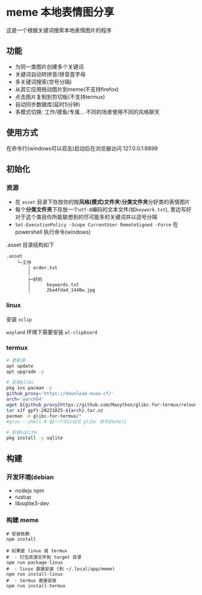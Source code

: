 # meme 本地表情图分享

这是一个根据关键词搜索本地表情图片的程序

## 功能

- 为同一类图片创建多个关键词
- 关键词自动转拼音/拼音首字母
- 多关键词搜索(空号分隔)
- 从其它应用拖动图片到meme(不支持firefox)
- 点击图片复制到剪切板(不支持termux)
- 自动同步数据库(延时5分钟)
- 多模式切换: 工作/摸鱼/专属... 不同的场景使用不同的风格聊天

## 使用方式

在命令行(windows可以双击)启动后在浏览器访问 127.0.0.1:8899

## 初始化

### 资源

- 在 `asset` 目录下存放你的按**风格(模式)文件夹**\\**分类文件夹**分好类的表情图片
- 每个**分类文件夹**下存放一个`utf-8`编码的文本文件(如`keywork.txt`), 里边写好对于这个类目你所能联想到的尽可能多的关键词并以逗号分隔
- `Set-ExecutionPolicy -Scope CurrentUser RemoteSigned -Force` 在 powershell 执行命令(windows)

.asset 目录结构如下

``` plaintext
.asset
    └─工作
        │ order.txt
        │
        ├─好的
        │      keywords.txt
        │      2ba4fda4_1440w.jpg
```

### linux

安装 `xclip`

`wayland` 环境下需要安装 `wl-clipboard`

### termux

``` bash
# 更新源
apt update
apt upgrade -y

# 安装glibc
pkg ins pacman -y
github_proxy='https://download.nuaa.cf/'
arch='aarch64'
wget ${github_proxy}https://github.com/Maxython/glibc-for-termux/releases/download/20221025/gpft-20221025-${arch}.tar.xz
tar xJf gpft-20221025-${arch}.tar.xz
pacman -U glibc-for-termux/*
#grun --shell # 起一个可以访问 glibc 命令的shell

# 安装sqlite
pkg install -y sqlite
```

## 构建

### 开发环境(debian

- nodejs npm
- rustup
- libsqlite3-dev

### 构建 meme

``` shell
# 安装依赖
npm install

# 如果是 linux 或 termux
#  - 打包资源文件到 target 目录
npm run package-linux
#  - linux 直接安装 (到 ~/.local/app/meme)
npm run install-linux
#  - termux 直接安装
npm run install-termux
```
